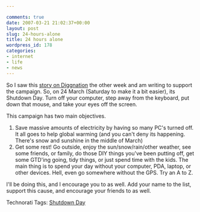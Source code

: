 ```yaml
---

comments: true
date: 2007-03-21 21:02:37+00:00
layout: post
slug: 24-hours-alone
title: 24 hours alone
wordpress_id: 178
categories:
- internet
- life
- news
---
```


So I saw this [story on Diggnation](http://www.shutdownday.org/) the other week and am writing to support the campaign.
So, on 24 March (Saturday to make it a bit easier), its Shutdown Day. Turn off your computer, step away from the keyboard, put down that mouse, and take your eyes off the screen.




This campaign has two main objectives.
1. Save massive amounts of electricity by having so many PC's turned off. It all goes to help global warming (and you can't deny its happening. There's snow and sunshine in the middle of March)
2. Get some rest! Go outside, enjoy the sun/snow/rain/other weather, see some friends, or family, do those DIY things you've been putting off, get some GTD'ing going, tidy things, or just spend time with the kids. The main thing is to spend your day without your computer, PDA, laptop, or other devices. Hell, even go somewhere without the GPS. Try an A to Z.




I'll be doing this, and I encourage you to as well.  Add your name to the list, support this cause, and encourage your friends to as well.




Technorati Tags: [Shutdown Day](http://technorati.com/tags/shutdownday)
